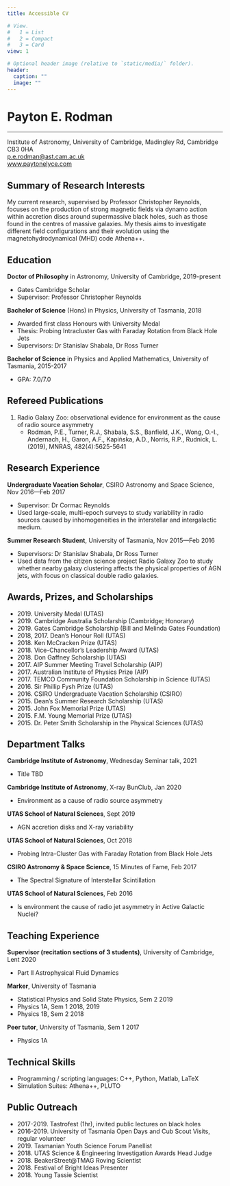 ```yaml
---
title: Accessible CV

# View.
#   1 = List
#   2 = Compact
#   3 = Card
view: 1

# Optional header image (relative to `static/media/` folder).
header:
  caption: ""
  image: ""
---
```


# Payton E. Rodman
-----
Institute of Astronomy, University of Cambridge, Madingley Rd, Cambridge CB3 0HA  
p.e.rodman@ast.cam.ac.uk  
www.paytonelyce.com  

## Summary of Research Interests
My current research, supervised by Professor Christopher Reynolds, focuses on the production of strong magnetic fields via dynamo action within accretion discs around supermassive black holes, such as those found in the centres of massive galaxies. My thesis aims to investigate different field configurations and their evolution using the magnetohydrodynamical (MHD) code Athena++.

## Education
**Doctor of Philosophy** in Astronomy, University of Cambridge, 2019-present
- Gates Cambridge Scholar
- Supervisor: Professor Christopher Reynolds
    
    
**Bachelor of Science** (Hons) in Physics, University of Tasmania, 2018
- Awarded first class Honours with University Medal
- Thesis: Probing Intracluster Gas with Faraday Rotation from Black Hole Jets
- Supervisors: Dr Stanislav Shabala, Dr Ross Turner  
    
    
**Bachelor of Science** in Physics and Applied Mathematics, University of Tasmania, 2015-2017
- GPA: 7.0/7.0  
    

## Refereed Publications
1. Radio Galaxy Zoo: observational evidence for environment as the cause of radio source asymmetry
   - Rodman, P.E., Turner, R.J., Shabala, S.S., Banfield, J.K., Wong, O.-I., Andernach, H., Garon, A.F., Kapińska, A.D., Norris, R.P., Rudnick, L. (2019), MNRAS, 482(4):5625-5641  

## Research Experience
**Undergraduate Vacation Scholar**, CSIRO Astronomy and Space Science, Nov 2016—Feb 2017
- Supervisor: Dr Cormac Reynolds
- Used large-scale, multi-epoch surveys to study variability in radio sources caused by inhomogeneities in the interstellar and intergalactic medium.  
    
**Summer Research Student**, University of Tasmania, Nov 2015—Feb 2016 
- Supervisors: Dr Stanislav Shabala, Dr Ross Turner  
- Used data from the citizen science project Radio Galaxy Zoo to study whether nearby galaxy clustering affects the physical properties of AGN jets, with focus on classical double radio galaxies.  

## Awards, Prizes, and Scholarships
 - 2019\. University Medal (UTAS)
 - 2019\. Cambridge Australia Scholarship (Cambridge; Honorary)
 - 2019\. Gates Cambridge Scholarship (Bill and Melinda Gates Foundation)
 - 2018, 2017\. Dean’s Honour Roll (UTAS)
 - 2018\. Ken McCracken Prize (UTAS)
 - 2018\. Vice-Chancellor’s Leadership Award (UTAS)
 - 2018\. Don Gaffney Scholarship (UTAS)
 - 2017\. AIP Summer Meeting Travel Scholarship (AIP)
 - 2017\. Australian Institute of Physics Prize (AIP)
 - 2017\. TEMCO Community Foundation Scholarship in Science (UTAS)
 - 2016\. Sir Phillip Fysh Prize (UTAS)
 - 2016\. CSIRO Undergraduate Vacation Scholarship (CSIRO)
 - 2015\. Dean’s Summer Research Scholarship (UTAS)
 - 2015\. John Fox Memorial Prize (UTAS)
 - 2015\. F.M. Young Memorial Prize (UTAS)
 - 2015\. Dr. Peter Smith Scholarship in the Physical Sciences (UTAS)

## Department Talks
**Cambridge Institute of Astronomy**, Wednesday Seminar talk, 2021
- Title TBD

**Cambridge Institute of Astronomy**, X-ray BunClub, Jan 2020
- Environment as a cause of radio source asymmetry

**UTAS School of Natural Sciences**, Sept 2019
- AGN accretion disks and X-ray variability

**UTAS School of Natural Sciences**, Oct 2018
- Probing Intra-Cluster Gas with Faraday Rotation from Black Hole Jets

**CSIRO Astronomy & Space Science**, 15 Minutes of Fame, Feb 2017
- The Spectral Signature of Interstellar Scintillation

**UTAS School of Natural Sciences**, Feb 2016
- Is environment the cause of radio jet asymmetry in Active Galactic Nuclei?


## Teaching Experience
**Supervisor (recitation sections of 3 students)**, University of Cambridge, Lent 2020
- Part II Astrophysical Fluid Dynamics

**Marker**, University of Tasmania
- Statistical Physics and Solid State Physics, Sem 2 2019
- Physics 1A, Sem 1 2018, 2019
- Physics 1B, Sem 2 2018

**Peer tutor**, University of Tasmania, Sem 1 2017
- Physics 1A

## Technical Skills
 - Programming / scripting languages: C++, Python, Matlab, LaTeX
 - Simulation Suites: Athena++, PLUTO

## Public Outreach
 - 2017-2019\. Tastrofest (1hr), invited public lectures on black holes
 - 2016-2019\. University of Tasmania Open Days and Cub Scout Visits, regular volunteer
 - 2019\. Tasmanian Youth Science Forum Panellist
 - 2018\. UTAS Science & Engineering Investigation Awards Head Judge
 - 2018\. BeakerStreet@TMAG Roving Scientist
 - 2018\. Festival of Bright Ideas Presenter
 - 2018\. Young Tassie Scientist
